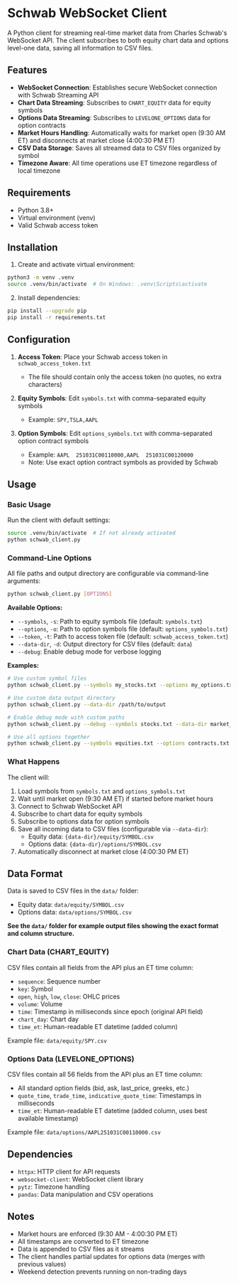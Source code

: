 # Schwab WebSocket Client

A Python client for streaming real-time market data from Charles Schwab's WebSocket API. The client subscribes to both equity chart data and options level-one data, saving all information to CSV files.

## Features

- **WebSocket Connection**: Establishes secure WebSocket connection with Schwab Streaming API
- **Chart Data Streaming**: Subscribes to `CHART_EQUITY` data for equity symbols
- **Options Data Streaming**: Subscribes to `LEVELONE_OPTIONS` data for option contracts
- **Market Hours Handling**: Automatically waits for market open (9:30 AM ET) and disconnects at market close (4:00:30 PM ET)
- **CSV Data Storage**: Saves all streamed data to CSV files organized by symbol
- **Timezone Aware**: All time operations use ET timezone regardless of local timezone

## Requirements

- Python 3.8+
- Virtual environment (venv)
- Valid Schwab access token

## Installation

1. Create and activate virtual environment:

```bash
python3 -m venv .venv
source .venv/bin/activate  # On Windows: .venv\Scripts\activate
```

2. Install dependencies:

```bash
pip install --upgrade pip
pip install -r requirements.txt
```

## Configuration

1. **Access Token**: Place your Schwab access token in `schwab_access_token.txt`

   - The file should contain only the access token (no quotes, no extra characters)

2. **Equity Symbols**: Edit `symbols.txt` with comma-separated equity symbols

   - Example: `SPY,TSLA,AAPL`

3. **Option Symbols**: Edit `options_symbols.txt` with comma-separated option contract symbols
   - Example: `AAPL  251031C00110000,AAPL  251031C00120000`
   - Note: Use exact option contract symbols as provided by Schwab

## Usage

### Basic Usage

Run the client with default settings:

```bash
source .venv/bin/activate  # If not already activated
python schwab_client.py
```

### Command-Line Options

All file paths and output directory are configurable via command-line arguments:

```bash
python schwab_client.py [OPTIONS]
```

**Available Options:**

- `--symbols`, `-s`: Path to equity symbols file (default: `symbols.txt`)
- `--options`, `-o`: Path to option symbols file (default: `options_symbols.txt`)
- `--token`, `-t`: Path to access token file (default: `schwab_access_token.txt`)
- `--data-dir`, `-d`: Output directory for CSV files (default: `data`)
- `--debug`: Enable debug mode for verbose logging

**Examples:**

```bash
# Use custom symbol files
python schwab_client.py --symbols my_stocks.txt --options my_options.txt

# Use custom data output directory
python schwab_client.py --data-dir /path/to/output

# Enable debug mode with custom paths
python schwab_client.py --debug --symbols stocks.txt --data-dir market_data

# Use all options together
python schwab_client.py --symbols equities.txt --options contracts.txt --token my_token.txt --data-dir ./output --debug
```

### What Happens

The client will:

1. Load symbols from `symbols.txt` and `options_symbols.txt`
2. Wait until market open (9:30 AM ET) if started before market hours
3. Connect to Schwab WebSocket API
4. Subscribe to chart data for equity symbols
5. Subscribe to options data for option symbols
6. Save all incoming data to CSV files (configurable via `--data-dir`):
   - Equity data: `{data-dir}/equity/SYMBOL.csv`
   - Options data: `{data-dir}/options/SYMBOL.csv`
7. Automatically disconnect at market close (4:00:30 PM ET)

## Data Format

Data is saved to CSV files in the `data/` folder:

- Equity data: `data/equity/SYMBOL.csv`
- Options data: `data/options/SYMBOL.csv`

**See the `data/` folder for example output files showing the exact format and column structure.**

### Chart Data (CHART_EQUITY)

CSV files contain all fields from the API plus an ET time column:

- `sequence`: Sequence number
- `key`: Symbol
- `open`, `high`, `low`, `close`: OHLC prices
- `volume`: Volume
- `time`: Timestamp in milliseconds since epoch (original API field)
- `chart_day`: Chart day
- `time_et`: Human-readable ET datetime (added column)

Example file: `data/equity/SPY.csv`

### Options Data (LEVELONE_OPTIONS)

CSV files contain all 56 fields from the API plus an ET time column:

- All standard option fields (bid, ask, last_price, greeks, etc.)
- `quote_time`, `trade_time`, `indicative_quote_time`: Timestamps in milliseconds
- `time_et`: Human-readable ET datetime (added column, uses best available timestamp)

Example file: `data/options/AAPL251031C00110000.csv`

## Dependencies

- `httpx`: HTTP client for API requests
- `websocket-client`: WebSocket client library
- `pytz`: Timezone handling
- `pandas`: Data manipulation and CSV operations

## Notes

- Market hours are enforced (9:30 AM - 4:00:30 PM ET)
- All timestamps are converted to ET timezone
- Data is appended to CSV files as it streams
- The client handles partial updates for options data (merges with previous values)
- Weekend detection prevents running on non-trading days
